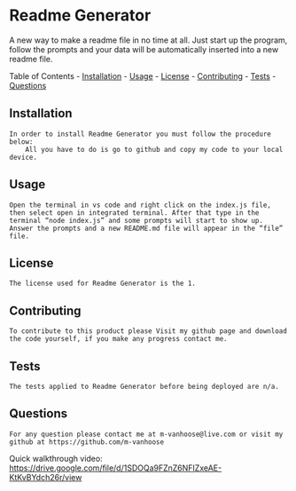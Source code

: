 # Readme Generator 

A new way to make a readme file in no time at all. Just start up the program, follow the prompts and your data will be automatically inserted into a new readme file.

Table of Contents
    - [Installation](#Installation)
    - [Usage](#Usage)
    - [License](#License)
    - [Contributing](#Contributing)
    - [Tests](#Tests)
    - [Questions](#Questions)
    
## Installation
    In order to install Readme Generator you must follow the procedure below:
        All you have to do is go to github and copy my code to your local device.
        
## Usage
    Open the terminal in vs code and right click on the index.js file, then select open in integrated terminal. After that type in the terminal “node index.js” and some prompts will start to show up. Answer the prompts and a new README.md file will appear in the “file” file.
    
## License
    The license used for Readme Generator is the 1.
    
## Contributing
    To contribute to this product please Visit my github page and download the code yourself, if you make any progress contact me.
    
## Tests
    The tests applied to Readme Generator before being deployed are n/a.
    
## Questions
    For any question please contact me at m-vanhoose@live.com or visit my github at https://github.com/m-vanhoose

Quick walkthrough video: https://drive.google.com/file/d/1SDOQa9FZnZ6NFIZxeAE-KtKvBYdch26r/view